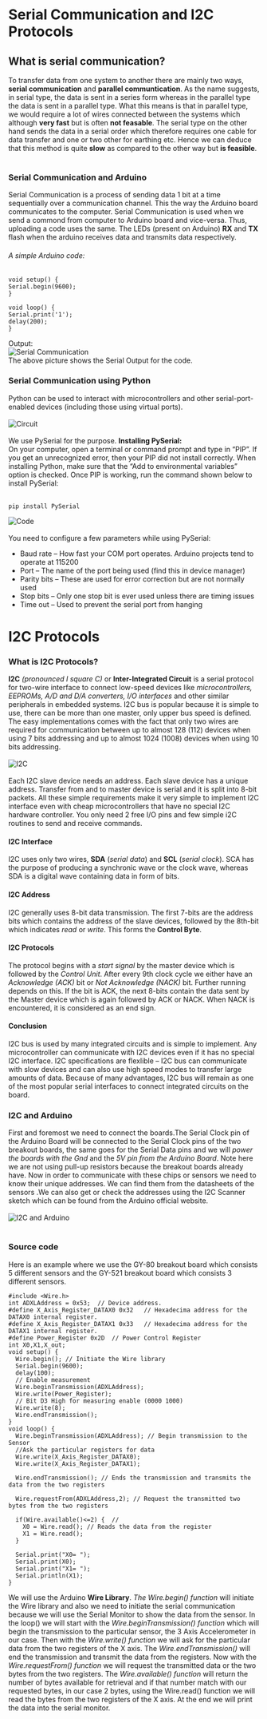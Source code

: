 # Serial Communication and I2C Protocols
## What is serial communication?
To transfer data from one system to another there are mainly two ways, **serial communication** and **parallel communtication**. As the name suggests, in serial type, the data is sent in a series form whereas in the parallel type the data is sent in a parallel type. What this means is that in parallel type, we would require a lot of wires connected between the systems which although **very fast** but is often **not feasable**. The serial type on the other hand sends the data in a serial order which therefore requires one cable for data transfer and one or two other for earthing etc. Hence we can deduce that this method is quite **slow** as compared to the other way but **is feasible**.<br><br>
### Serial Communication and Arduino
Serial Communication is a process of sending data 1 bit at a time sequentially over a communication channel. This the way the Arduino board communicates to the computer. Serial Communication is used when we send a commond from computer to Arduino board and vice-versa. Thus, uploading a code uses the same. The LEDs (present on Arduino) **RX** and **TX** flash when the arduino receives data and transmits data respectively.<br>
###### A simple Arduino code:
~~~
void setup() {
Serial.begin(9600);
}

void loop() {
Serial.print('1');
delay(200);
}
~~~
Output:<br>
![Serial Communication](https://cdn.instructables.com/FOO/XDSD/J7JMSYT1/FOOXDSDJ7JMSYT1.LARGE.jpg?auto=webp&frame=1&fit=bounds)<br>
The above picture shows the Serial Output for the code.<br>
### Serial Communication using Python
Python can be used to interact with microcontrollers and other serial-port-enabled devices (including those using virtual ports). <br><br>
![Circuit](https://maker.pro/storage/3ZalKvD/3ZalKvDI6JPuLpMCvWxz2oBSmXKVYf7QkYM8gOTB.jpeg)
<br><br>We use PySerial for the purpose. **Installing PySerial:**<br>
On your computer, open a terminal or command prompt and type in “PIP”. If you get an unrecognized error, then your PIP did not install correctly. When installing Python, make sure that the “Add to environmental variables” option is checked. Once PIP is working, run the command shown below to install PySerial:<br><br>
~~~
pip install PySerial
~~~
![Code](https://maker.pro/storage/GUHsXPu/GUHsXPuNUHsokHAOP5zJtPiLlj99w8WUhPWOuhu3.jpeg)<br><br>
You need to configure a few parameters while using PySerial:<br>
* Baud rate – How fast your COM port operates. Arduino projects tend to operate at 115200
* Port – The name of the port being used (find this in device manager)
* Parity bits – These are used for error correction but are not normally used
* Stop bits – Only one stop bit is ever used unless there are timing issues
* Time out – Used to prevent the serial port from hanging
# I2C Protocols
### What is I2C Protocols?
**I2C** _(pronounced I square C)_ or **Inter-Integrated Circuit** is a serial protocol for two-wire interface to connect low-speed devices like *microcontrollers, EEPROMs, A/D and D/A converters, I/O interfaces* and other similar peripherals in embedded systems. I2C bus is popular because it is simple to use, there can be more than one master, only upper bus speed is defined. The easy implementations comes with the fact that only two wires are required for communication between up to almost 128 (112) devices when using 7 bits addressing and up to almost 1024 (1008) devices when using 10 bits addressing. <br><br>
![I2C](http://quanser-update.azurewebsites.net/quarc/documentation/i2c_protocol_diagram.gif)<br><br>
Each I2C slave device needs an address. Each slave device has a unique address. Transfer from and to master device is serial and it is split into 8-bit packets. All these simple requirements make it very simple to implement I2C interface even with cheap microcontrollers that have no special I2C hardware controller. You only need 2 free I/O pins and few simple i2C routines to send and receive commands.

#### I2C Interface
I2C uses only two wires, **SDA** (*serial data*) and **SCL** (*serial clock*). SCA has the purpose of producing a synchronic wave or the clock wave, whereas SDA is a digital wave containing data in form of bits.

#### I2C Address
I2C generally uses 8-bit data transmission. The first 7-bits are the address bits which contains the address of the slave devices, followed by the 8th-bit which indicates *read* or *write*. This forms the **Control Byte**.

#### I2C Protocols
The protocol begins with a *start signal* by the master device which is followed by the *Control Unit*. After every 9th clock cycle we either have an *Acknowledge (ACK)* bit or *Not Acknowledge (NACK)* bit. Further running depends on this. If the bit is ACK, the next 8-bits contain the data sent by the Master device which is again followed by ACK or NACK. When NACK is encountered, it is considered as an end sign.

#### Conclusion
I2C bus is used by many integrated circuits and is simple to implement. Any microcontroller can communicate with I2C devices even if it has no special I2C interface. I2C specifications are flexlible – I2C bus can communicate with slow devices and can also use high speed modes to transfer large amounts of data. Because of many advantages, I2C bus will remain as one of the most popular serial interfaces to connect integrated circuits on the board.
### I2C and Arduino
First and foremost we need to connect the boards.The Serial Clock pin of the Arduino Board will be connected to the Serial Clock pins of the two breakout boards, the same goes for the Serial Data pins and we will *power the boards with the Gnd* and the *5V pin from the Arduino Board*. Note here we are not using pull-up resistors because the breakout boards already have. Now in order to communicate with these chips or sensors we need to know their unique addresses. We can find them from the datasheets of the sensors .We can also get or check the addresses using the I2C Scanner sketch which can be found from the Arduino official website.<br><br>![I2C and Arduino](https://howtomechatronics.com/wp-content/uploads/2015/10/I2C-and-Arduino-Circuit-Schematics.png)<br><br>
### Source code
Here is an example where we use the GY-80 breakout board which consists 5 different sensors and the GY-521 breakout board which consists 3 different sensors.
~~~
#include <Wire.h>
int ADXLAddress = 0x53;  // Device address.
#define X_Axis_Register_DATAX0 0x32   // Hexadecima address for the DATAX0 internal register.
#define X_Axis_Register_DATAX1 0x33   // Hexadecima address for the DATAX1 internal register.
#define Power_Register 0x2D  // Power Control Register
int X0,X1,X_out;
void setup() {
  Wire.begin(); // Initiate the Wire library
  Serial.begin(9600);
  delay(100);
  // Enable measurement
  Wire.beginTransmission(ADXLAddress);
  Wire.write(Power_Register);
  // Bit D3 High for measuring enable (0000 1000)
  Wire.write(8);  
  Wire.endTransmission();
}
void loop() {
  Wire.beginTransmission(ADXLAddress); // Begin transmission to the Sensor 
  //Ask the particular registers for data
  Wire.write(X_Axis_Register_DATAX0);
  Wire.write(X_Axis_Register_DATAX1);
  
  Wire.endTransmission(); // Ends the transmission and transmits the data from the two registers
  
  Wire.requestFrom(ADXLAddress,2); // Request the transmitted two bytes from the two registers
  
  if(Wire.available()<=2) {  // 
    X0 = Wire.read(); // Reads the data from the register
    X1 = Wire.read();   
  }
  
  Serial.print("X0= ");
  Serial.print(X0);
  Serial.print("X1= ");
  Serial.println(X1);
}
~~~
We will use the Arduino **Wire Library**. *The Wire.begin() function* will initiate the Wire library and also we need to initiate the serial communication because we will use the Serial Monitor to show the data from the sensor.
In the loop() we will start with the *Wire.beginTransmission() function* which will begin the transmission to the particular sensor, the 3 Axis Accelerometer in our case. Then with the *Wire.write() function* we will ask for the particular data from the two registers of the X axis. The *Wire.endTransmission()* will end the transmission and transmit the data from the registers. Now with the *Wire.requestFrom() function* we will request the transmitted data or the two bytes from the two registers. The *Wire.available() function* will return the number of bytes available for retrieval and if that number match with our requested bytes, in our case 2 bytes, using the Wire.read() function we will read the bytes from the two registers of the X axis. At the end we will print the data into the serial monitor.
